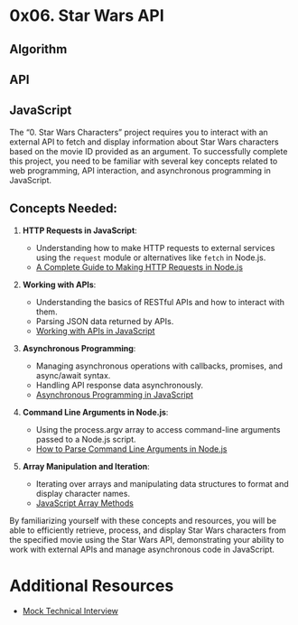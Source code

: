 # 0x06. Star Wars API

## Algorithm

## API

## JavaScript

The “0. Star Wars Characters” project requires you to interact with an external API to fetch and display information about Star Wars characters based on the movie ID provided as an argument. To successfully complete this project, you need to be familiar with several key concepts related to web programming, API interaction, and asynchronous programming in JavaScript.

## Concepts Needed:

1. __HTTP Requests in JavaScript__:

     - Understanding how to make HTTP requests to external services using the `request` module or alternatives like `fetch` in Node.js.
      - [A Complete Guide to Making HTTP Requests in Node.js](https://www.memberstack.com/blog/node-http-request)

2. __Working with APIs__:

     - Understanding the basics of RESTful APIs and how to interact with them.
     - Parsing JSON data returned by APIs.
     - [Working with APIs in JavaScript](https://www.facebook.com/meyrick.parkaudio/videos/723162002177207/?idorvanity=336399500134845)

3. __Asynchronous Programming__:

     - Managing asynchronous operations with callbacks, promises, and async/await syntax.
     - Handling API response data asynchronously.
     - [Asynchronous Programming in JavaScript](https://developer.mozilla.org/en-US/docs/Learn/JavaScript/Asynchronous)

4. __Command Line Arguments in Node.js__:

     - Using the process.argv array to access command-line arguments passed to a Node.js script.
     - [How to Parse Command Line Arguments in Node.js](https://tecadmin.net/how-to-parse-command-line-arguments-in-nodejs/)
  
5. __Array Manipulation and Iteration__:

    - Iterating over arrays and manipulating data structures to format and display character names.
    - [JavaScript Array Methods](https://developer.mozilla.org/en-US/docs/Web/JavaScript/Reference/Global_Objects/Array)
  
By familiarizing yourself with these concepts and resources, you will be able to efficiently retrieve, process, and display Star Wars characters from the specified movie using the Star Wars API, demonstrating your ability to work with external APIs and manage asynchronous code in JavaScript.

# Additional Resources

  - [Mock Technical Interview](https://www.youtube.com/watch?v=bmqZ5AhNr3g)
